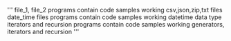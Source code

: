 '''
file_1, file_2 programs contain code samples working csv,json,zip,txt files
date_time files programs contain code samples working datetime data type
iterators and recursion programs contain code samples working generators, iterators and recursion
'''
